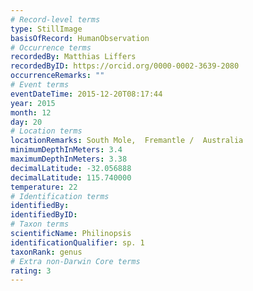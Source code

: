 ```yaml
---
# Record-level terms
type: StillImage
basisOfRecord: HumanObservation
# Occurrence terms
recordedBy: Matthias Liffers
recordedByID: https://orcid.org/0000-0002-3639-2080
occurrenceRemarks: ""
# Event terms
eventDateTime: 2015-12-20T08:17:44
year: 2015
month: 12
day: 20
# Location terms
locationRemarks: South Mole,  Fremantle /  Australia
minimumDepthInMeters: 3.4
maximumDepthInMeters: 3.38
decimalLatitude: -32.056888
decimalLatitude: 115.740000
temperature: 22
# Identification terms
identifiedBy: 
identifiedByID: 
# Taxon terms
scientificName: Philinopsis
identificationQualifier: sp. 1
taxonRank: genus
# Extra non-Darwin Core terms
rating: 3
---
```

